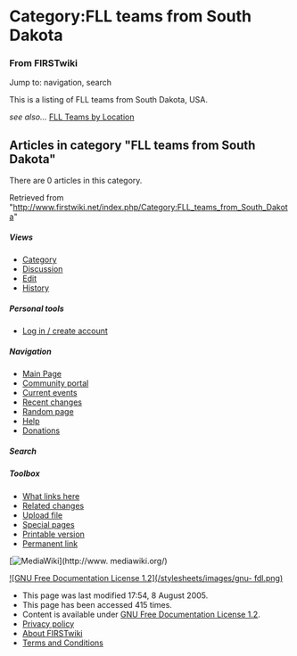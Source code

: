 # Category:FLL teams from South Dakota

### From FIRSTwiki

Jump to: navigation, search

This is a listing of FLL teams from South Dakota, USA.

_see also..._ [FLL Teams by Location](/index.php/FLL_Teams_by_Location "FLL
Teams by Location" )

  

## Articles in category "FLL teams from South Dakota"

There are 0 articles in this category.

Retrieved from
"<http://www.firstwiki.net/index.php/Category:FLL_teams_from_South_Dakota>"

##### Views

  * [Category](/index.php/Category:FLL_teams_from_South_Dakota)
  * [Discussion](/index.php?title=Category_talk:FLL_teams_from_South_Dakota&action=edit)
  * [Edit](/index.php?title=Category:FLL_teams_from_South_Dakota&action=edit)
  * [History](/index.php?title=Category:FLL_teams_from_South_Dakota&action=history)

##### Personal tools

  * [Log in / create account](/index.php?title=Special:Userlogin&returnto=Category:FLL_teams_from_South_Dakota)

[](/index.php/Main_Page "Main Page" )

##### Navigation

  * [Main Page](/index.php/Main_Page)
  * [Community portal](/index.php/FIRSTwiki:Community_portal)
  * [Current events](/index.php/Current_events)
  * [Recent changes](/index.php/Special:Recentchanges)
  * [Random page](/index.php/Special:Random)
  * [Help](/index.php/Help:Contents)
  * [Donations](/index.php/FIRSTwiki:Site_support)

##### Search



##### Toolbox

  * [What links here](/index.php/Special:Whatlinkshere/Category:FLL_teams_from_South_Dakota)
  * [Related changes](/index.php/Special:Recentchangeslinked/Category:FLL_teams_from_South_Dakota)
  * [Upload file](/index.php/Special:Upload)
  * [Special pages](/index.php/Special:Specialpages)
  * [Printable version](/index.php?title=Category:FLL_teams_from_South_Dakota&printable=yes)
  * [Permanent link](/index.php?title=Category:FLL_teams_from_South_Dakota&oldid=40632)

[![MediaWiki](/skins/common/images/poweredby_mediawiki_88x31.png)](http://www.
mediawiki.org/)

[![GNU Free Documentation License 1.2](/stylesheets/images/gnu-
fdl.png)](http://www.gnu.org/copyleft/fdl.html)

  * This page was last modified 17:54, 8 August 2005.
  * This page has been accessed 415 times.
  * Content is available under [GNU Free Documentation License 1.2](http://www.gnu.org/copyleft/fdl.html "http://www.gnu.org/copyleft/fdl.html" ).
  * [Privacy policy](/index.php/FIRSTwiki:Privacy_policy "FIRSTwiki:Privacy policy" )
  * [About FIRSTwiki](/index.php/FIRSTwiki:About "FIRSTwiki:About" )
  * [Terms and Conditions](/index.php/FIRSTwiki:Terms_and_conditions "FIRSTwiki:Terms and conditions" )

